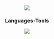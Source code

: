 <h1 align="center">
    <img src="https://readme-typing-svg.herokuapp.com/?font=Righteous&size=35&center=true&vCenter=true&width=500&height=70&duration=4000&lines=Hey+There!+👋;+I'm+Pierre-Anri!;" />
</h1>
 
<b><h3 align="center">Languages-Tools</h3></b>

<div align="center">
    <img src="https://skillicons.dev/icons?i=cpp,html,css,js,mongodb,mysql,visualstudio,git,github,vscode&perline=5" />
</div>
